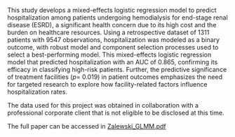    This study develops a mixed-effects logistic regression model to predict hospitalization among patients undergoing hemodialysis for end-stage renal disease (ESRD), a significant health concern due to its high cost and the burden on healthcare resources. Using a retrospective dataset of 1311 patients with 9547 observations, hospitalization was modeled as a binary outcome, with robust model and component selection processes used to select a best-performing model. This mixed-effects logistic regression model that predicted hospitalization with an AUC of 0.865, confirming its efficacy in classifying high-risk patients. Further, the predictive significance of treatment facilities ($p$= 0.019) in patient outcomes emphasizes the need for targeted research to explore how facility-related factors influence hospitalization rates. 
   
The data used for this project was obtained in collaboration with a professional corporate client that is not eligible to be disclosed at this time.

The full paper can be accessed in [Zalewski_GLMM.pdf](Zalewski_GLMM.pdf)
